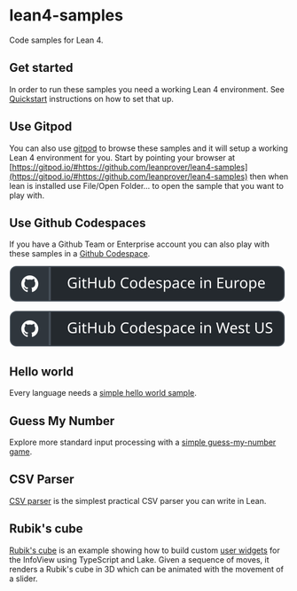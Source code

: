 # lean4-samples
Code samples for Lean 4.

## Get started

In order to run these samples you need a working Lean 4 environment.
See [Quickstart](https://leanprover.github.io/lean4/doc/quickstart.html)
instructions on how to set that up.

## Use Gitpod

You can also use [gitpod](https://www.gitpod.io/docs/) to browse these samples and it will setup a
working Lean 4 environment for you.  Start by pointing your browser at
[https://gitpod.io/#https://github.com/leanprover/lean4-samples](https://gitpod.io/#https://github.com/leanprover/lean4-samples)
then when lean is installed use File/Open Folder... to open the sample that you want to play with.

## Use Github Codespaces

If you have a Github Team or Enterprise account you can also play with these samples in a [Github Codespace](https://docs.github.com/en/codespaces).

[![Open in GitHub Codespaces in West Europe](images/badge1.svg)](https://github.com/codespaces/new?hide_repo_select=true&ref=main&repo=452801263&machine=standardLinux32gb&location=WestEurope)

[![Open in GitHub Codespaces in West US](images/badge2.svg)](https://github.com/codespaces/new?hide_repo_select=true&ref=main&repo=452801263&machine=standardLinux32gb&location=WestUs2)

## Hello world

Every language needs a [simple hello world sample](HelloWorld/readme.md).

## Guess My Number

Explore more standard input processing with a [simple guess-my-number game](GuessMyNumber/Readme.md).

## CSV Parser

[CSV parser](CSVParser/README.md) is the simplest practical CSV parser you can write in Lean.

## Rubik's cube

[Rubik's cube](RubiksCube/README.md) is an example showing how to build custom [user widgets](https://leanprover.github.io/lean4/doc/examples/widgets.lean.html)
for the InfoView using TypeScript and Lake. Given a sequence of moves, it renders a Rubik's cube
in 3D which can be animated with the movement of a slider.
